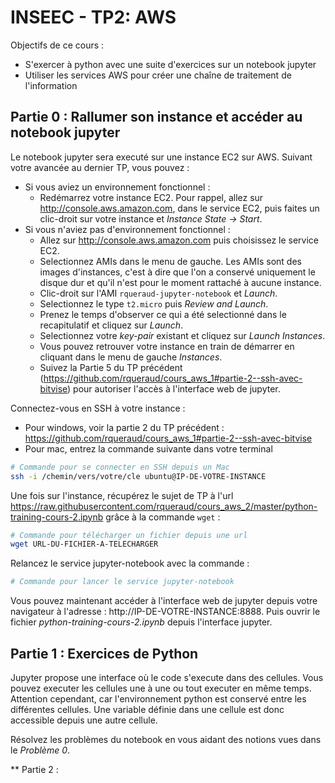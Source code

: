 # INSEEC - TP2: AWS

Objectifs de ce cours : 
* S'exercer à python avec une suite d'exercices sur un notebook jupyter
* Utiliser les services AWS pour créer une chaîne de traitement de l'information

## Partie 0 : Rallumer son instance et accéder au notebook jupyter

Le notebook jupyter sera executé sur une instance EC2 sur AWS. Suivant votre avancée au dernier TP, vous pouvez :

* Si vous aviez un environnement fonctionnel : 
    * Redémarrez votre instance EC2. Pour rappel, allez sur http://console.aws.amazon.com, dans le service EC2, puis faites un clic-droit sur votre instance et *Instance State -> Start*.
* Si vous n'aviez pas d'environnement fonctionnel :
    * Allez sur http://console.aws.amazon.com puis choisissez le service EC2.
    * Selectionnez AMIs dans le menu de gauche. Les AMIs sont des images d'instances, c'est à dire que l'on a conservé uniquement le disque dur et qu'il n'est pour le moment rattaché à aucune instance.
    * Clic-droit sur l'AMI `rqueraud-jupyter-notebook` et *Launch*.
    * Selectionnez le type `t2.micro` puis *Review and Launch*.
    * Prenez le temps d'observer ce qui a été selectionné  dans le recapitulatif et cliquez sur *Launch*.
    * Selectionnez votre *key-pair* existant et cliquez sur *Launch Instances*.
    * Vous pouvez retrouver votre instance en train de démarrer en cliquant dans le menu de gauche *Instances*.
    * Suivez la Partie 5 du TP précédent (https://github.com/rqueraud/cours_aws_1#partie-2--ssh-avec-bitvise) pour autoriser l'accès à l'interface web de jupyter.

Connectez-vous en SSH à votre instance :
* Pour windows, voir la partie 2 du TP précédent : https://github.com/rqueraud/cours_aws_1#partie-2--ssh-avec-bitvise
* Pour mac, entrez la commande suivante dans votre terminal

```bash
# Commande pour se connecter en SSH depuis un Mac
ssh -i /chemin/vers/votre/cle ubuntu@IP-DE-VOTRE-INSTANCE
```

Une fois sur l'instance, récupérez le sujet de TP à l'url https://raw.githubusercontent.com/rqueraud/cours_aws_2/master/python-training-cours-2.ipynb grâce à la commande `wget` :

```bash
# Commande pour télécharger un fichier depuis une url
wget URL-DU-FICHIER-A-TELECHARGER
```

Relancez le service jupyter-notebook avec la commande :

```bash
# Commande pour lancer le service jupyter-notebook

```

Vous pouvez maintenant accéder à l'interface web de jupyter depuis votre navigateur à l'adresse : http://IP-DE-VOTRE-INSTANCE:8888. Puis ouvrir le fichier *python-training-cours-2.ipynb* depuis l'interface jupyter.

## Partie 1 : Exercices de Python

Jupyter propose une interface où le code s'execute dans des cellules. Vous pouvez executer les cellules une à une ou tout executer en même temps.  
Attention cependant, car l'environnement python est conservé entre les différentes cellules. Une variable définie dans une cellule est donc accessible depuis une autre cellule.

Résolvez les problèmes du notebook en vous aidant des notions vues dans le *Problème 0*.

** Partie 2 : 